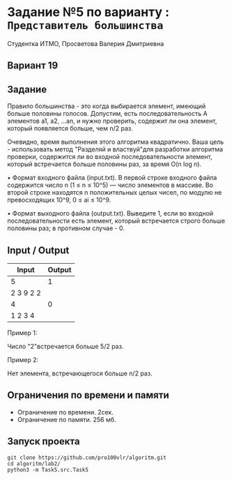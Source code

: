 # Задание №5 по варианту  : `Представитель большинства`
Студентка ИТМО, Просветова Валерия Дмитриевна

## Вариант 19

## Задание 

Правило большинства - это когда выбирается элемент, имеющий больше половины голосов. Допустим, есть последовательность A элементов a1, a2, ...an, и нужно проверить, содержит ли она элемент, который появляется больше, чем n/2 раз.

Очевидно, время выполнения этого алгоритма квадратично. Ваша цель - использовать метод "Разделяй и властвуй"для разработки алгоритма проверки, содержится ли во входной последовательности элемент, который встречается больше половины раз, за время O(n log n).

• Формат входного файла (input.txt). В первой строке входного файла содержится число n (1 ≤ n ≤ 10^5) — число элементов в массиве. Во второй
строке находятся n положительных целых чисел, по модулю не превосходящих 10^9, 0 ≤ ai ≤ 10^9.

• Формат выходного файла (output.txt). Выведите 1, если во входной последовательности есть элемент, который встречается строго больше половины
раз; в противном случае - 0.

## Input / Output 

| Input    | Output |
|----------|--------|
| 5        | 1      |
| 2 3 9 2 2|        |
| 4        | 0      |
| 1 2 3 4  |        |

Пример 1:

Число "2"встречается больше 5/2 раз.

Пример 2:

Нет элемента, встречающегося больше n/2 раз.
## Ограничения по времени и памяти

- Ограничение по времени. 2сек.
- Ограничение по памяти. 256 мб.


## Запуск проекта

`git clone https://github.com/pro100vlr/algoritm.git`   
`cd algoritm/lab2/`  
`python3 -m Task5.src.Task5`  